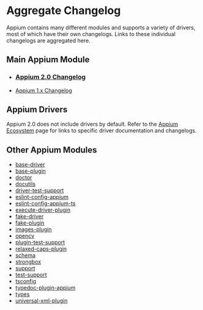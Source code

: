 # Aggregate Changelog

Appium contains many different modules and supports a variety of drivers, most of which have their own changelogs. Links to these individual changelogs are aggregated here.

## Main Appium Module

* ### [Appium 2.0 Changelog](packages/appium/CHANGELOG.md)
* [Appium 1.x Changelog](https://github.com/appium/appium/blob/1.x/CHANGELOG.md)

## Appium Drivers
Appium 2.0 does not include drivers by default. Refer to the [Appium Ecosystem](https://appium.io/docs/en/latest/ecosystem/#drivers) page for links to specific driver documentation and changelogs.

## Other Appium Modules
* [base-driver](packages/base-driver/CHANGELOG.md)
* [base-plugin](packages/base-plugin/CHANGELOG.md)
* [doctor](packages/doctor/CHANGELOG.md)
* [docutils](packages/docutils/CHANGELOG.md)
* [driver-test-support](packages/driver-test-support/CHANGELOG.md)
* [eslint-config-appium](packages/eslint-config-appium/CHANGELOG.md)
* [eslint-config-appium-ts](packages/eslint-config-appium-ts/CHANGELOG.md)
* [execute-driver-plugin](packages/execute-driver-plugin/CHANGELOG.md)
* [fake-driver](packages/fake-driver/CHANGELOG.md)
* [fake-plugin](packages/fake-plugin/CHANGELOG.md)
* [images-plugin](packages/images-plugin/CHANGELOG.md)
* [opencv](packages/opencv/CHANGELOG.md)
* [plugin-test-support](packages/plugin-test-support/CHANGELOG.md)
* [relaxed-caps-plugin](packages/relaxed-caps-plugin/CHANGELOG.md)
* [schema](packages/schema/CHANGELOG.md)
* [strongbox](packages/strongbox/CHANGELOG.md)
* [support](packages/support/CHANGELOG.md)
* [test-support](packages/test-support/CHANGELOG.md)
* [tsconfig](packages/tsconfig/CHANGELOG.md)
* [typedoc-plugin-appium](packages/typedoc-plugin-appium/CHANGELOG.md)
* [types](packages/types/CHANGELOG.md)
* [universal-xml-plugin](packages/universal-xml-plugin/CHANGELOG.md)
